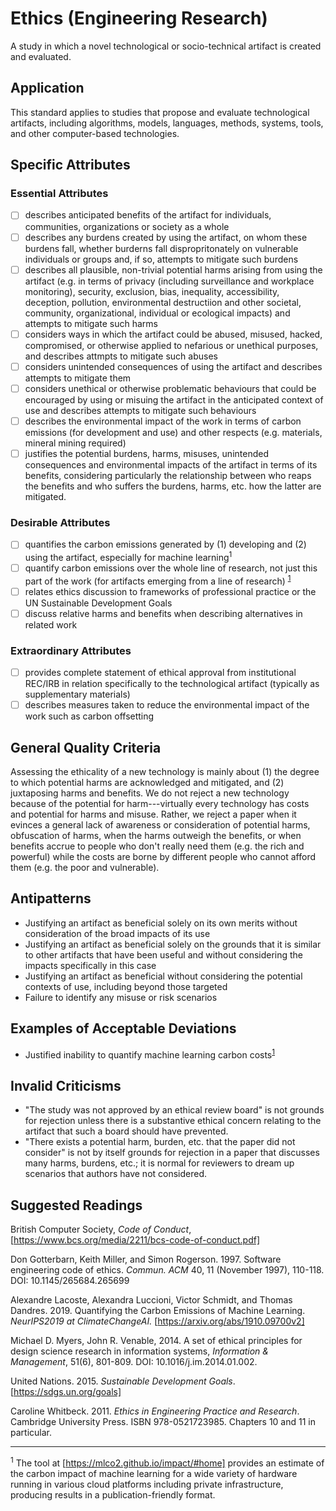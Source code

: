 # Ethics (Engineering Research)

A study in which a novel technological or socio-technical artifact is created and evaluated.

## Application

This standard applies to studies that propose and evaluate technological artifacts, including algorithms, models, languages,
methods, systems, tools, and other computer-based technologies.

## Specific Attributes
### Essential Attributes
- [ ] describes anticipated benefits of the artifact for individuals, communities, organizations or society as a whole
- [ ] describes any burdens created by using the artifact, on whom these burdens fall, whether burderns fall dispropritonately on vulnerable individuals or groups and, if so, attempts to mitigate such burdens
- [ ] describes all plausible, non-trivial potential harms arising from using the artifact (e.g. in terms of privacy (including surveillance and workplace monitoring), security, exclusion, bias, inequality, accessibility, deception, pollution, environmental destructiion and other societal, community, organizational, individual or ecological impacts) and attempts to mitigate such harms
- [ ] considers ways in which the artifact could be abused, misused, hacked, compromised, or otherwise applied to nefarious or unethical purposes, and describes attmpts to mitigate such abuses
- [ ] considers unintended consequences of using the artifact and describes attempts to mitigate them
- [ ] considers unethical or otherwise problematic behaviours that could be encouraged by using or misuing the artifact in the anticipated context of use and describes attempts to mitigate such behaviours
- [ ] describes the environmental impact of the work in terms of carbon emissions (for development and use) and other respects (e.g. materials, mineral mining required)
- [ ] justifies the potential burdens, harms, misuses, unintended consequences and environmental impacts of the artifact in terms of its benefits, considering particularly the relationship between who reaps the benefits and who suffers the burdens, harms, etc. how the latter are mitigated. 

### Desirable Attributes
- [ ] quantifies the carbon emissions generated by (1) developing and (2) using the artifact, especially for machine learning<sup><a class="footnote footnote-ref">1</a></sup>
- [ ] quantify carbon emissions over the whole line of research, not just this part of the work (for artifacts emerging from a line of research) <sup>[1](#myfootnote1)</sup>
- [ ] relates ethics discussion to frameworks of professional practice or the UN Sustainable Development Goals
- [ ] discuss relative harms and benefits when describing alternatives in related work

### Extraordinary Attributes
- [ ] provides complete statement of ethical approval from institutional REC/IRB in relation specifically to the technological artifact (typically as supplementary materials)
- [ ] describes measures taken to reduce the environmental impact of the work such as carbon offsetting

## General Quality Criteria

Assessing the ethicality of a new technology is mainly about (1) the degree to which potential harms are acknowledged and mitigated, and (2) juxtaposing harms and benefits. We do not reject a new technology because of the potential for harm---virtually every technology has costs and potential for harms and misuse. Rather, we reject a paper when it evinces a general lack of awareness or consideration of potential harms, obfuscation of harms, when the harms outweigh the benefits, or when benefits accrue to people who don't really need them (e.g. the rich and powerful) while the costs are borne by different people who cannot afford them (e.g. the poor and vulnerable).  

## Antipatterns

- Justifying an artifact as beneficial solely on its own merits without consideration of the broad impacts of its use
- Justifying an artifact as beneficial solely on the grounds that it is similar to other artifacts that have been useful and without considering the impacts specifically in this case
- Justifying an artifact as beneficial without considering the potential contexts of use, including beyond those targeted
- Failure to identify any misuse or risk scenarios

## Examples of Acceptable Deviations

- Justified inability to quantify machine learning carbon costs<sup>[1](#myfootnote1)</sup>

## Invalid Criticisms

- "The study was not approved by an ethical review board" is not grounds for rejection unless there is a substantive ethical concern relating to the artifact that such a board should have prevented.
- "There exists a potential harm, burden, etc. that the paper did not consider" is not by itself grounds for rejection in a paper that discusses many harms, burdens, etc.; it is normal for reviewers to dream up scenarios that authors have not considered.    

## Suggested Readings

British Computer Society, *Code of Conduct*, [https://www.bcs.org/media/2211/bcs-code-of-conduct.pdf]

Don Gotterbarn, Keith Miller, and Simon Rogerson. 1997. Software engineering code of ethics. *Commun. ACM* 40, 11 (November 1997), 110-118. DOI: 10.1145/265684.265699

Alexandre Lacoste, Alexandra Luccioni, Victor Schmidt, and Thomas Dandres.  2019.  Quantifying the Carbon Emissions of Machine Learning.  *NeurIPS2019 at ClimateChangeAI.*  [https://arxiv.org/abs/1910.09700v2]

Michael D. Myers, John R. Venable, 2014. A set of ethical principles for design science research in information systems, *Information & Management*, 51(6), 801-809.  DOI: 10.1016/j.im.2014.01.002.

United Nations. 2015.  *Sustainable Development Goals*. [https://sdgs.un.org/goals]

Caroline Whitbeck. 2011.  *Ethics in Engineering Practice and Research*. Cambridge University Press.  ISBN 978-0521723985.  Chapters 10 and 11 in particular.

---
<sup><a class="footnote footnote-text">1</a></sup> The tool at [https://mlco2.github.io/impact/#home] provides an estimate of the carbon impact of machine learning for a wide variety of hardware running in various cloud platforms including private infrastructure, producing results in a publication-friendly format.
